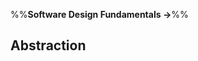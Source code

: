 <link rel="stylesheet" href="{{baseUrl}}/css/textbook.css">

<div class="website-content">

%%**Software Design Fundamentals &rarr;**%%

## Abstraction

<div id="main">

<include src="what/embed.md" />

</div>

</div>
